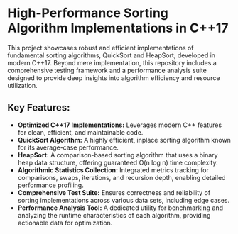 # High-Performance Sorting Algorithm Implementations in C++17

This project showcases robust and efficient implementations of fundamental sorting algorithms, QuickSort and HeapSort, developed in modern C++17. Beyond mere implementation, this repository includes a comprehensive testing framework and a performance analysis suite designed to provide deep insights into algorithm efficiency and resource utilization.

## Key Features:

*   **Optimized C++17 Implementations:** Leverages modern C++ features for clean, efficient, and maintainable code.
*   **QuickSort Algorithm:** A highly efficient, inplace sorting algorithm known for its average-case performance.
*   **HeapSort:** A comparison-based sorting algorithm that uses a binary heap data structure, offering guaranteed O(n log n) time complexity.
*   **Algorithmic Statistics Collection:** Integrated metrics tracking for comparisons, swaps, iterations, and recursion depth, enabling detailed performance profiling.
*   **Comprehensive Test Suite:** Ensures correctness and reliability of sorting implementations across various data sets, including edge cases.
*   **Performance Analysis Tool:** A dedicated utility for benchmarking and analyzing the runtime characteristics of each algorithm, providing actionable data for optimization.

